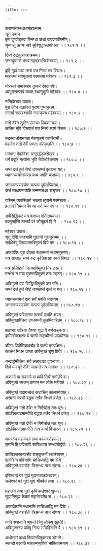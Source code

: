 ```yaml
---
title: १८१

---
```

वाराणसीस्थक्षेत्रमाहात्म्यम्।  
सूत उवाच।  
इमां पुण्योद्भवां स्निग्धां कथां पापप्रणाशिनीम्।  
श्रृण्वन्तु ऋष्यः सर्वे सुविशुद्धास्तपोधनाः ।। १८१.१ ।।  
  
दिव्यं रुद्रतुल्यपराक्रमम्।  
सनत्कुमारो भगवानपृच्छन्नन्दिकेश्वरम् ।। १८१.२ ।।  
  
ब्रुहि गुह्यं यथा तत्त्वं यत्र नित्यं भव स्थितः।  
माहात्म्यं सर्वभूतानां परमात्मा महेश्वरः।। १८१.३ ।।  
  
घोररूपं समास्थाय दुष्करं देवदानवैः।  
आभूतसम्प्लवं यावत् स्थाणुभूतो महेश्वरः ।। १८०.४ ।।  
  
नन्दिकेश्वर उवाच।  
पुरा देवेन यत्प्रोक्तं पुराणं पुण्यमुत्तम्।  
तत्सर्वं सम्प्रवक्ष्यामि नमस्कृत्य महेश्वरम् ।। १८०.५ ।।  
  
ततो देवेन तुष्टेन उमायाः प्रियकाम्यया।  
कथितं भुवि विख्यातं यत्र नित्यं स्वयं स्थितः ।। १८०.६ ।।  
  
रुद्रस्यार्धासनगता मेरुश्रृङ्गे यशस्विनी।  
महादेवं ततो देवी प्रणता परिपृच्छति ।। १८०.७ ।।  
  
भगवन्! देवदेवेश! चन्द्रार्द्धकृतशेखर!।  
धर्मं प्रब्रूहि मर्त्यानां भुवि चैवोर्ध्वरेतसाम् ।। १८०.८ ।।  
  
जप्तं दत्तं हुतं चेष्टं तपस्तप्तं कृतञ्च यत्।  
ध्यानाध्ययनसम्पन्नं कथं भवति चाक्षयम् ।। १८०.९ ।।  
  
जन्मान्तरसहस्रेण यत्पापं पूर्वसञ्चितम्।  
कथं तत्क्षयमायाति तन्ममाचक्ष्व शङ्कर ।। १८०.१० ।।  
  
यस्मिन् व्यवस्थितो भक्त्या तुष्यसे परमेश्वर!।  
व्रतानि नियमाश्चैव आचारो धर्म एव च ।। १८०.११ ।।  
  
सर्वसिद्धिकरं यत्र ह्यक्षय्य गतिदायकम्।  
वक्तुमर्हसि तत्सर्वं परं कौतूहलं हि मे ।। १८०.१२ ।।  
  
महेश्वर उवाच।  
श्रृणु देवि! प्रवक्ष्यामि गुह्यानां गुह्यमुत्तमम् ।।  
सर्वक्षेत्रेषु विख्यातमविमुक्तं प्रिये मम ।। १८०.१३ ।।  
  
अष्टषष्टिः पुरा प्रोक्ता स्थानानां स्थानमुत्तमम्।  
यत्र साक्षात् स्वयं रुद्रः कृत्तिवासाः स्वयं स्थितः ।। १८०.१४ ।।  
  
यत्र सन्निहितो नित्यमविमुक्ते निरन्तरम्।  
तत्क्षेत्रं न मया मुक्तमविमुक्तं ततः स्मृतम्।। १८०.१५ ।।  
  
अविमुक्ते परा सिद्धिरविमुक्ते परा गतिः।  
जप्तं दत्तं हुतं चेष्टं तपस्तप्तं कृतं च यत् ।। १८०.१६ ।।  
  
ध्यानमध्ययनं दानं सर्वं भवति चाक्षयम्।  
जन्मान्तरसहस्रेण यत्पापं पूर्वसञ्चितम् ।। १८०.१७ ।।  
  
अविमुक्तं प्रविष्टस्य तत्सर्वं व्रजति क्षयम्।  
अविमुक्ताग्निना दग्धमग्नौ तूलमिवाहितम् ।। १८०.१८ ।।  
  
ब्राह्मणाः क्षत्रियाः वैश्याः शूद्रा वै वर्णसङ्कराः।  
कृमिम्लेच्छाश्च ये चान्ये सङ्कीर्णाः पापयोनयः ।। १८०.१९ ।।  
  
कीटाः पिपीलिकाश्चैव ये चान्ये मृगपक्षिणः।  
कालेन निधनं प्राप्ता अविमुक्ते शृणु प्रिये! ।। १८०.२० ।।  
  
चन्द्रार्द्धमौलिनः सर्वे ललाटाक्षा वृषध्वजाः।  
शिवे मम पुरे देवि! जायन्ते तत्र मानवाः ।। १८०.२१ ।।  
  
अकामो वा सकामो वा ह्यपि तिर्यग्गतोऽपि वा।  
अविमुक्ते त्यजन् प्राणान् मम लोके महीयते ।। १८०.२२ ।।  
  
अविमुक्तं यदागच्छेत् कदाचित् कालपर्ययात्।  
अश्मना चरणौ बद्ध्वा तत्रैव निधनं व्रजेत् ।। १८०.२३ ।।  
  
अविमुक्तं गतो देवि! न निर्गच्छेत् ततः पुनः।  
सोऽपिबत्पदमाप्नोति बद्ध्वा तत्रैव निधनं व्रजेत् ।। १८०.२४ ।।  
  
अविमुक्तं गतो देवि! न निर्गच्छेत् ततः पुनः।  
सोऽपिबत्पदमाप्नोति नात्र कर्या विचारणा ।। १८०.२५ ।।  
  
अमरञ्च महाकालं तथा कायावरोहणम्।  
एतानि हि पवित्रापि सान्निध्यात् सन्ध्ययोर्द्वयोः ।। १८०.२६ ।।  
  
कालिञ्जरवनञ्चैव शङ्कुकर्णं स्थलेश्वरम्।  
एतानि च पवित्राणि सान्निध्याद्धि मम प्रिये  
अविमुक्ते वरारोहे! त्रिसन्ध्यं नात्र संशयः ।। १८०.२७ ।।  
  
इरिश्चन्द्रं परं गुह्यं गुह्यमाम्रातकेश्वरम्।  
जलेश्वरं परं गुह्यं गुह्यं श्रीपर्वतं तथा ।। १८०.२८ ।।  
  
महालयं तथा गुह्यं कृमिचण्डेश्वरं शुभम्।  
गुह्यातिगुह्यं केदारं महाभैरवमेव च ।। १८०.२९ ।।  
  
अष्टावेतानि स्थानानि सान्निध्याद्धि मम प्रिये!।  
अविमुक्ते वरारोहे! त्रिसन्ध्यं नात्र संशयः ।। १८०.३० ।।  
  
यानि स्थानानि श्रूयन्ते त्रिषु लोकेषु सुव्रते!।  
अविमुक्तस्य पादेषु नित्यं सन्निहितानि वै ।। १८०.३१ ।।  
  
अथोत्तरां कथां दिव्यामविमुक्तस्य शोभने।  
स्कन्दो वक्ष्यति माहात्म्यमृषीणां भावितात्मनाम् ।। १८०.३२ ।।